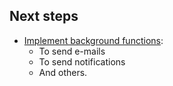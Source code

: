 

## Next steps

* [Implement background functions](https://fastapi.tiangolo.com/tutorial/background-tasks/):
  * To send e-mails
  * To send notifications
  * And others.

